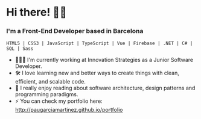 # Hi there! 👋🏻

### I'm a Front-End Developer based in Barcelona ###

```
HTML5 | CSS3 | JavaScript | TypeScript | Vue | Firebase | .NET | C# | SQL | Sass
```

- 👨🏻‍🔧 I'm currently working at Innovation Strategies as a Junior Software Developer.
- 🛠️ I love learning new and better ways to create things with clean, efficient, and scalable code.
- 👀 I really enjoy reading about software architecture, design patterns and programming paradigms.
- ⚡ You can check my portfolio here: http://paugarciamartinez.github.io/portfolio
